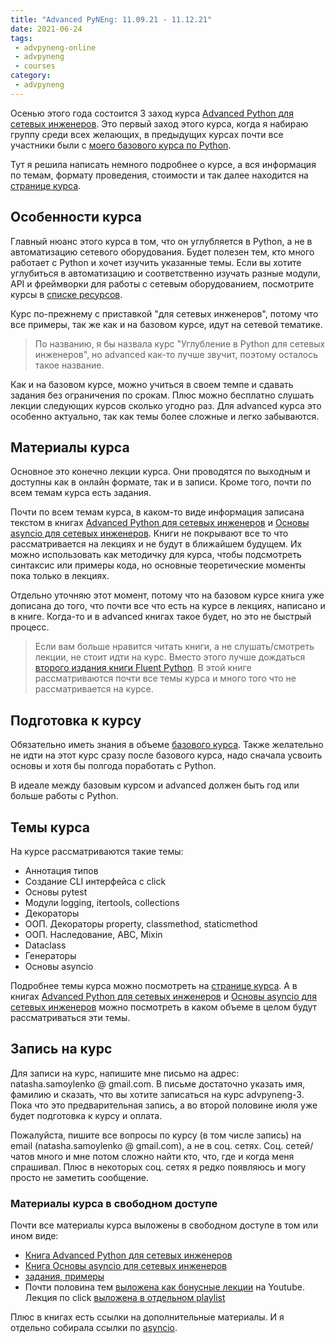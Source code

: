 ```yaml
---
title: "Advanced PyNEng: 11.09.21 - 11.12.21"
date: 2021-06-24
tags:
 - advpyneng-online
 - advpyneng
 - courses
category:
 - advpyneng
---
```


Осенью этого года состоится 3 заход курса [Advanced Python для сетевых инженеров](https://natenka.github.io/advanced-pyneng-online/).
Это первый заход этого курса, когда я набираю группу среди всех желающих,
в предыдущих курсах почти все участники были с [моего базового курса по Python](https://natenka.github.io/pyneng-online/).

Тут я решила написать немного подробнее о курсе, а вся информация по темам,
формату проведения, стоимости и так далее находится на [странице курса](https://natenka.github.io/advanced-pyneng-online/).

## Особенности курса

Главный нюанс этого курса в том, что он углубляется в Python, а не
в автоматизацию сетевого оборудования. Будет полезен тем, кто много
работает с Python и хочет изучить указанные темы. Если вы хотите
углубиться в автоматизацию и соответственно изучать разные модули,
API и фреймворки для работы с сетевым оборудованием, посмотрите
курсы в [списке ресурсов](https://natenka.github.io/pyneng-resources/).

Курс по-прежнему с приставкой "для сетевых инженеров", потому что все примеры,
так же как и на базовом курсе, идут на сетевой тематике.

> По названию, я бы назвала курс "Углубление в Python для сетевых инженеров", но
> advanced как-то лучше звучит, поэтому осталось такое название.

Как и на базовом курсе, можно учиться в своем темпе и сдавать задания без ограничения по срокам.
Плюс можно бесплатно слушать лекции следующих курсов сколько угодно раз.
Для advanced курса это особенно актуально, так как темы более сложные и легко забываются.

## Материалы курса

Основное это конечно лекции курса. Они проводятся по выходным и доступны как в онлайн формате,
так и в записи. Кроме того, почти по всем темам курса есть задания.

Почти по всем темам курса, в каком-то виде информация записана текстом в книгах
[Advanced Python для сетевых инженеров](https://advpyneng.readthedocs.io/ru/latest/) и
[Основы asyncio для сетевых инженеров](https://asyncpyneng.readthedocs.io/ru/latest/index.html).
Книги не покрывают все то что рассматривается на лекциях и не будут в ближайшем будущем.
Их можно использовать как методичку для курса, чтобы подсмотреть синтаксис или примеры кода,
но основные теоретические моменты пока только в лекциях.

Отдельно уточняю этот момент, потому что на базовом курсе книга уже дописана до того,
что почти все что есть на курсе в лекциях, написано и в книге. Когда-то и в advanced книгах такое будет,
но это не быстрый процесс.

> Если вам больше нравится читать книги, а не слушать/смотреть лекции, не стоит идти на курс.
> Вместо этого лучше дождаться [второго издания книги Fluent Python](https://www.amazon.com/Fluent-Python-Concise-Effective-Programming/dp/1492056359/).
> В этой книге рассматриваются почти все темы курса и много того что не рассматривается на курсе.

## Подготовка к курсу

Обязательно иметь знания в объеме [базового курса](https://natenka.github.io/pyneng-online/).
Также желательно не идти на этот курс сразу после базового курса, надо сначала усвоить основы
и хотя бы полгода поработать с Python.

В идеале между базовым курсом и advanced должен быть год или больше работы с Python.

## Темы курса

На курсе рассматриваются такие темы:

* Аннотация типов
* Создание CLI интерфейса с click
* Основы pytest
* Модули logging, itertools, collections
* Декораторы
* ООП. Декораторы property, classmethod, staticmethod
* ООП. Наследование, ABC, Mixin
* Dataclass
* Генераторы
* Основы asyncio

Подробнее темы курса можно посмотреть на [странице курса](https://natenka.github.io/advanced-pyneng-online/).
А в книгах [Advanced Python для сетевых инженеров](https://advpyneng.readthedocs.io/ru/latest/) и
[Основы asyncio для сетевых инженеров](https://asyncpyneng.readthedocs.io/ru/latest/index.html) можно посмотреть
в каком объеме в целом будут рассматриваться эти темы.

## Запись на курс

Для записи на курс, напишите мне письмо на адрес: natasha.samoylenko @ gmail.com.
В письме достаточно указать имя, фамилию и сказать, что вы хотите записаться на курс advpyneng-3.
Пока что это предварительная запись, а во второй половине июля уже будет подготовка к курсу и оплата.

Пожалуйста, пишите все вопросы по курсу (в том числе запись) на email (natasha.samoylenko @ gmail.com), а не в соц. сетях.
Соц. сетей/чатов много и мне потом сложно найти кто, что, где и когда меня спрашивал.
Плюс в некоторых соц. сетях я редко появляюсь и могу просто не заметить сообщение.

### Материалы курса в свободном доступе

Почти все материалы курса выложены в свободном доступе в том или ином виде:

* [Книга Advanced Python для сетевых инженеров](https://advpyneng.readthedocs.io/)
* [Книга Основы asyncio для сетевых инженеров](https://asyncpyneng.readthedocs.io/ru/latest/)
* [задания, примеры](https://github.com/natenka/advpyneng-examples-exercises)
* Почти половина тем [выложена как бонусные лекции](https://www.youtube.com/playlist?list=PLah0HUih_ZRmiZjBaTcECszqlRM8LlahR) на Youtube. Лекция по click [выложена в отдельном playlist](https://www.youtube.com/playlist?list=PLah0HUih_ZRkrS43bjaC8hxwQjcCZhNiM)

Плюс в книгах есть ссылки на дополнительные материалы. И я отдельно собирала ссылки по [asyncio](https://natenka.github.io/pyneng/asyncio-links/).
